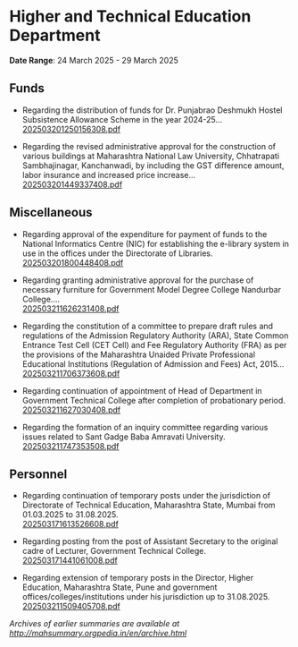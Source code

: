 # Higher and Technical Education Department

**Date Range**: 24 March 2025 - 29 March 2025


## Funds
- Regarding the distribution of funds for Dr. Punjabrao Deshmukh Hostel Subsistence Allowance Scheme in the year 2024-25...\
  [202503201250156308.pdf](https://gr.maharashtra.gov.in/Site/Upload/Government%20Resolutions/English/202503201250156308.pdf)

- Regarding the revised administrative approval for the construction of various buildings at Maharashtra National Law University, Chhatrapati Sambhajinagar, Kanchanwadi, by including the GST difference amount, labor insurance and increased price increase...\
  [202503201449337408.pdf](https://gr.maharashtra.gov.in/Site/Upload/Government%20Resolutions/English/202503201449337408.pdf)

## Miscellaneous
- Regarding approval of the expenditure for payment of funds to the National Informatics Centre (NIC) for establishing the e-library system in use in the offices under the Directorate of Libraries.\
  [202503201800448408.pdf](https://gr.maharashtra.gov.in/Site/Upload/Government%20Resolutions/English/202503201800448408.pdf)

- Regarding granting administrative approval for the purchase of necessary furniture for Government Model Degree College Nandurbar College....\
  [202503211626231408.pdf](https://gr.maharashtra.gov.in/Site/Upload/Government%20Resolutions/English/202503211626231408....pdf)

- Regarding the constitution of a committee to prepare draft rules and regulations of the Admission Regulatory Authority (ARA), State Common Entrance Test Cell (CET Cell) and Fee Regulatory Authority (FRA) as per the provisions of the Maharashtra Unaided Private Professional Educational Institutions (Regulation of Admission and Fees) Act, 2015...\
  [202503211706373608.pdf](https://gr.maharashtra.gov.in/Site/Upload/Government%20Resolutions/English/202503211706373608.pdf)

- Regarding continuation of appointment of Head of Department in Government Technical College after completion of probationary period.\
  [202503211627030408.pdf](https://gr.maharashtra.gov.in/Site/Upload/Government%20Resolutions/English/202503211627030408.pdf)

- Regarding the formation of an inquiry committee regarding various issues related to Sant Gadge Baba Amravati University.\
  [202503211747353508.pdf](https://gr.maharashtra.gov.in/Site/Upload/Government%20Resolutions/English/202503211747353508.pdf)

## Personnel
- Regarding continuation of temporary posts under the jurisdiction of Directorate of Technical Education, Maharashtra State, Mumbai from 01.03.2025 to 31.08.2025.\
  [202503171613526608.pdf](https://gr.maharashtra.gov.in/Site/Upload/Government%20Resolutions/English/202503171613526608.pdf)

- Regarding posting from the post of Assistant Secretary to the original cadre of Lecturer, Government Technical College.\
  [202503171441061008.pdf](https://gr.maharashtra.gov.in/Site/Upload/Government%20Resolutions/English/202503171441061008.pdf)

- Regarding extension of temporary posts in the Director, Higher Education, Maharashtra State, Pune and government offices/colleges/institutions under his jurisdiction up to 31.08.2025.\
  [202503211509405708.pdf](https://gr.maharashtra.gov.in/Site/Upload/Government%20Resolutions/English/202503211509405708.pdf)


*Archives of earlier summaries are available at http://mahsummary.orgpedia.in/en/archive.html*
